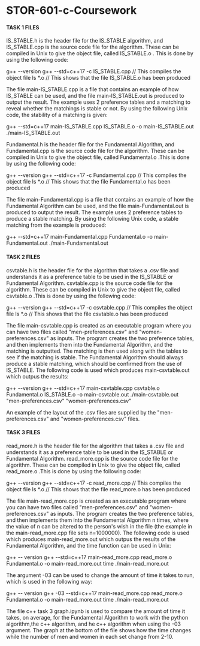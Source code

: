 # STOR-601-c-Coursework

#### TASK 1 FILES

IS_STABLE.h is the header file for the IS_STABLE algorithm, and IS_STABLE.cpp is the source code file for the algorithm. These can be compiled in Unix to give the object file, called IS_STABLE.o .
This is done by using the following code:

g++ --version
g++ --std=c++17 -c IS_STABLE.cpp           // This compiles the object file
ls *.o                                     // This shows that the file IS_STABLE.o has been produced

The file main-IS_STABLE.cpp is a file that contains an example of how IS_STABLE can be used, and the file main-IS_STABLE.out is produced to output the result. The example uses 2 preference tables and a matching to reveal whether the matchings is stable or not. By using the following Unix code, the stability of a matching is given:

g++ --std=c++17 main-IS_STABLE.cpp IS_STABLE.o -o main-IS_STABLE.out
./main-IS_STABLE.out


Fundamental.h is the header file for the Fundamental Algorithm, and Fundamental.cpp is the source code file for the algorithm. These can be compiled in Unix to give the object file, called Fundamental.o .This is done by using the following code:

g++ --version
g++ --std=c++17 -c Fundamental.cpp           // This compiles the object file
ls *.o                                     // This shows that the file Fundamental.o has been produced

The file main-Fundamental.cpp is a file that contains an example of how the Fundamental Algorithm can be used, and the file main-Fundamental.out is produced to output the result. The example uses 2 preference tables to produce a stable matching. By using the following Unix code, a stable matching from the example is produced:

g++ --std=c++17 main-Fundamental.cpp Fundamental.o -o main-Fundamental.out
./main-Fundamental.out


#### TASK 2 FILES

csvtable.h is the header file for the algorithm that takes a .csv file and understands it as a preference table to be used in the IS_STABLE or Fundamental Algorithm. csvtable.cpp is the source code file for the algorithm. These can be compiled in Unix to give the object file, called csvtable.o .This is done by using the following code:

g++ --version
g++ --std=c++17 -c csvtable.cpp           // This compiles the object file
ls *.o                                     // This shows that the file csvtable.o has been produced

The file main-csvtable.cpp is created as an executable program where you can have two files called "men-preferences.csv" and "women-preferences.csv" as inputs. The program creates the two preference tables, and then implements them into the Fundamental Algorithm, and the matching is outputted. The matching is then used along with the tables to see if the matching is stable. The Fundamental Algorithm should always produce a stable matching, which should be confirmed from the use of IS_STABLE. The following code is used which produces main-csvtable.out which outpus the results:

g++ --version
g++ --std=c++17 main-csvtable.cpp csvtable.o Fundamental.o IS_STABLE.o -o main-csvtable.out
./main-csvtable.out "men-preferences.csv" "women-preferences.csv"

An example of the layout of the .csv files are supplied by the "men-preferences.csv" and "women-preferences.csv" files.


#### TASK 3 FILES

read_more.h is the header file for the algorithm that takes a .csv file and understands it as a preference table to be used in the IS_STABLE or Fundamental Algorithm. read_more.cpp is the source code file for the algorithm. These can be compiled in Unix to give the object file, called read_more.o .This is done by using the following code:

g++ --version
g++ --std=c++17 -c read_more.cpp           // This compiles the object file
ls *.o                                     // This shows that the file read_more.o has been produced

The file main-read_more.cpp is created as an executable program where you can have two files called "men-preferences.csv" and "women-preferences.csv" as inputs. The program creates the two preference tables, and then implements them into the Fundamental Algorithm n times, where the value of n can be altered to the person's wish in the file (the example in the main-read_more.cpp file sets n=1000000). The following code is used which produces main-read_more.out which outpus the results of the Fundamental Algorithm, and the time function can be used in Unix:

g++ -- version
g++ --std=c++17 main-read_more.cpp read_more.o Fundamental.o -o main-read_more.out
time ./main-read_more.out

The argument -03 can be used to change the amount of time it takes to run, which is used in the following way:

g++ -- version
g++  -03 --std=c++17 main-read_more.cpp read_more.o Fundamental.o -o main-read_more.out
time ./main-read_more.out

The file c++ task 3 graph.ipynb is used to compare the amount of time it takes, on average, for the Fundamental Algorithm to work with the python algorithm,the c++ algorithm, and he c++ algorithm when using the -03 argument. The graph at the bottom of the file shows how the time changes while the number of men and women in each set change from 2-10.


